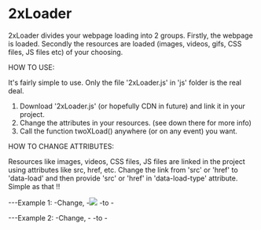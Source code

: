 # 2xLoader
2xLoader divides your webpage loading into 2 groups. Firstly, the webpage is loaded. Secondly the resources are loaded (images, videos, gifs, CSS files, JS files etc) of your choosing.

HOW TO USE:

It's fairly simple to use. Only the file '2xLoader.js' in 'js' folder is the real deal.
1. Download '2xLoader.js' (or hopefully CDN in future) and link it in your project.
2. Change the attributes in your resources. (see down there for more info)
3. Call the function twoXLoad() anywhere (or on any event) you want.

HOW TO CHANGE ATTRIBUTES:

Resources like images, videos, CSS files, JS files are linked in the project using attributes like src, href, etc.
Change the link from 'src' or 'href' to 'data-load' and then provide 'src' or 'href' in 'data-load-type' attribute. Simple as that !!

---Example 1:
-Change,
-<img src="1.jpg">
-to
-<img data-load="1.jpg" data-load-type="src">

---Example 2:
-Change,
-<link rel="stylesheet" href="css/styles.css">
-to
-<link rel="stylesheet" data-load="css/styles.css" data-load-type="href">
